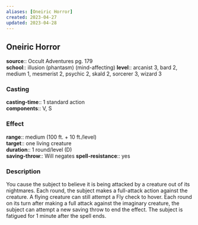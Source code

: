```yaml
---
aliases: [Oneiric Horror]
created: 2023-04-27
updated: 2023-04-28
---
```


## Oneiric Horror

**source**:: Occult Adventures pg. 179  
**school**:: illusion (phantasm) (mind-affecting)
**level**:: arcanist 3, bard 2, medium 1, mesmerist 2, psychic 2, skald 2, sorcerer 3, wizard 3

### Casting

**casting-time**:: 1 standard action  
**components**:: V, S

### Effect

**range**:: medium (100 ft. + 10 ft./level)  
**target**:: one living creature  
**duration**:: 1 round/level (D)  
**saving-throw**:: Will negates
**spell-resistance**:: yes

### Description

You cause the subject to believe it is being attacked by a creature out of its nightmares. Each round, the subject makes a full-attack action against the creature. A flying creature can still attempt a Fly check to hover. Each round on its turn after making a full attack against the imaginary creature, the subject can attempt a new saving throw to end the effect. The subject is fatigued for 1 minute after the spell ends.
